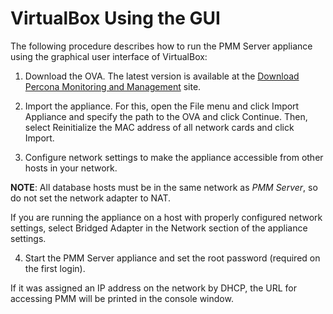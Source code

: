 # VirtualBox Using the GUI

The following procedure describes how to run the PMM Server appliance
using the graphical user interface of VirtualBox:


1. Download the OVA. The latest version is available at the [Download Percona Monitoring and Management](https://www.percona.com/downloads/pmm) site.


2. Import the appliance. For this, open the File menu and click
Import Appliance and specify the path to the OVA and click
Continue. Then, select
Reinitialize the MAC address of all network cards and click Import.


3. Configure network settings to make the appliance accessible
from other hosts in your network.

**NOTE**: All database hosts must be in the same network as *PMM Server*,
so do not set the network adapter to NAT.

If you are running the appliance on a host with properly configured network
settings, select Bridged Adapter in the Network section of the
appliance settings.


4. Start the PMM Server appliance and set the root password (required on the
first login).

If it was assigned an IP address on the network by DHCP, the URL for
accessing PMM will be printed in the console window.

<!-- -*- mode: rst -*- -->
<!-- Tips (tip) -->
<!-- Abbreviations (abbr) -->
<!-- Docker commands (docker) -->
<!-- Graphical interface elements (gui) -->
<!-- Options and parameters (opt) -->
<!-- pmm-admin commands (pmm-admin) -->
<!-- SQL commands (sql) -->
<!-- PMM Dashboards (dbd) -->
<!-- * Text labels -->
<!-- Special headings (h) -->
<!-- Status labels (status) -->
